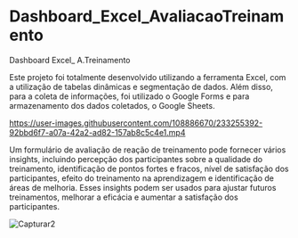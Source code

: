 # Dashboard_Excel_AvaliacaoTreinamento
Dashboard Excel_ A.Treinamento

Este projeto foi totalmente desenvolvido utilizando a ferramenta Excel, com a utilização de tabelas dinâmicas e segmentação de dados. Além disso, para a coleta de informações, foi utilizado o Google Forms e para armazenamento dos dados coletados, o Google Sheets.

https://user-images.githubusercontent.com/108886670/233255392-92bbd6f7-a07a-42a2-ad82-157ab8c5c4e1.mp4


Um formulário de avaliação de reação de treinamento pode fornecer vários insights, incluindo percepção dos participantes sobre a qualidade do treinamento, identificação de pontos fortes e fracos, nível de satisfação dos participantes, efeito do treinamento na aprendizagem e identificação de áreas de melhoria. Esses insights podem ser usados para ajustar futuros treinamentos, melhorar a eficácia e aumentar a satisfação dos participantes.

![Capturar2](https://user-images.githubusercontent.com/108886670/233255323-26a97bdb-a28c-4bf8-be6e-986cda46b56d.JPG)
